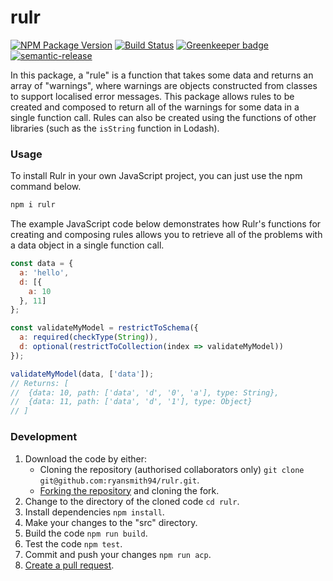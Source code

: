 # rulr
[![NPM Package Version](https://badge.fury.io/js/rulr.svg)](https://www.npmjs.com/package/rulr)
[![Build Status](https://travis-ci.org/ryansmith94/rulr.svg?branch=master)](https://travis-ci.org/ryansmith94/rulr)
[![Greenkeeper badge](https://badges.greenkeeper.io/ryansmith94/rulr.svg)](https://greenkeeper.io/)
[![semantic-release](https://img.shields.io/badge/%20%20%F0%9F%93%A6%F0%9F%9A%80-semantic--release-e10079.svg)](https://github.com/semantic-release/semantic-release)

In this package, a "rule" is a function that takes some data and returns an array of "warnings", where warnings are objects constructed from classes to support localised error messages. This package allows rules to be created and composed to return all of the warnings for some data in a single function call. Rules can also be created using the functions of other libraries (such as the `isString` function in Lodash).

### Usage
To install Rulr in your own JavaScript project, you can just use the npm command below.
```sh
npm i rulr
```

The example JavaScript code below demonstrates how Rulr's functions for creating and composing rules allows you to retrieve all of the problems with a data object in a single function call.
```js
const data = {
  a: 'hello',
  d: [{
    a: 10
  }, 11]
};

const validateMyModel = restrictToSchema({
  a: required(checkType(String)),
  d: optional(restrictToCollection(index => validateMyModel))
});

validateMyModel(data, ['data']);
// Returns: [
//  {data: 10, path: ['data', 'd', '0', 'a'], type: String},
//  {data: 11, path: ['data', 'd', '1'], type: Object}
// ]
```

### Development
1. Download the code by either:
    - Cloning the repository (authorised collaborators only) `git clone git@github.com:ryansmith94/rulr.git`.
    - [Forking the repository](https://help.github.com/articles/fork-a-repo/) and cloning the fork.
1. Change to the directory of the cloned code `cd rulr`.
1. Install dependencies `npm install`.
1. Make your changes to the "src" directory.
1. Build the code `npm run build`.
1. Test the code `npm test`.
1. Commit and push your changes `npm run acp`.
1. [Create a pull request](https://help.github.com/articles/about-pull-requests/).
